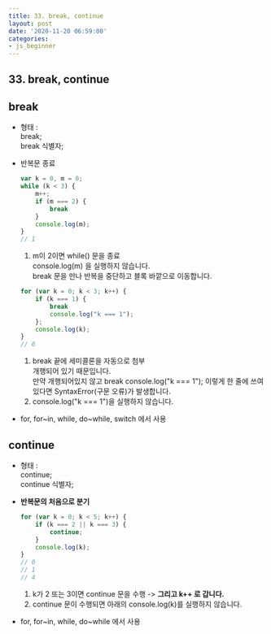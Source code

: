 ```yaml
---
title: 33. break, continue
layout: post
date: '2020-11-20 06:59:00'
categories:
- js_beginner
---
```


## 33. break, continue

## break

* 형태 :  
  break;  
  break 식별자;
  
* 반복문 종료

    ```javascript
    var k = 0, m = 0;
    while (k < 3) {
        m++;
        if (m === 2) {
            break
        }
        console.log(m);
    }
    // 1
    ```
    
    1. m이 2이면 while() 문을 종료  
       console.log(m) 을 실행하지 않습니다.  
       break 문을 만나 반복을 중단하고 블록 바깥으로 이동합니다.
       
    ```javascript
    for (var k = 0; k < 3; k++) {
        if (k === 1) {
            break
            console.log("k === 1");
        };
        console.log(k);
    }
    // 0
    ```
    
    1. break 끝에 세미콜론을 자동으로 첨부  
       개행되어 있기 때문입니다.  
       만약 개행되어있지 않고 break console.log("k === 1"); 이렇게 한 줄에 쓰여있다면 SyntaxError(구문 오류)가 발생합니다.
    2. console.log("k === 1")을 실행하지 않습니다.

* for, for~in, while, do~while, switch 에서 사용

## continue

* 형태 :  
  continue;  
  continue 식별자;
  
* **반복문의 처음으로 분기**

    ```javascript
    for (var k = 0; k < 5; k++) {
        if (k === 2 || k === 3) {
            continue;
        }
        console.log(k);
    }
    // 0
    // 1
    // 4
    ```
    
    1. k가 2 또는 3이면 continue 문을 수행 -&gt; **그리고 k++ 로 갑니다.**
    2. continue 문이 수행되면 아래의 console.log(k)를 실행하지 않습니다.

* for, for~in, while, do~while 에서 사용